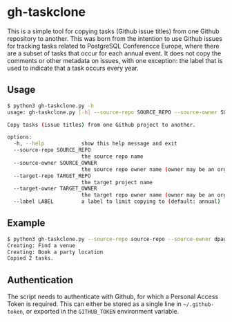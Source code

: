 # gh-taskclone

This is a simple tool for copying tasks (Github issue titles) from one Github repository to another. This was born from 
the intention to use Github issues for tracking tasks related to PostgreSQL Conferencce Europe, where there are a 
subset of tasks that occur for each annual event. It does not copy the comments or other metadata on issues, with one
exception: the label that is used to indicate that a task occurs every year.

## Usage

```bash
$ python3 gh-taskclone.py -h
usage: gh-taskclone.py [-h] --source-repo SOURCE_REPO --source-owner SOURCE_OWNER --target-repo TARGET_REPO --target-owner TARGET_OWNER [--label LABEL]

Copy tasks (issue titles) from one Github project to another.

options:
  -h, --help            show this help message and exit
  --source-repo SOURCE_REPO
                        the source repo name
  --source-owner SOURCE_OWNER
                        the source repo owner name (owner may be an org or user)
  --target-repo TARGET_REPO
                        the target project name
  --target-owner TARGET_OWNER
                        the target repo owner name (owner may be an org or user)
  --label LABEL         a label to limit copying to (default: annual)

```

## Example

```bash
$ python3 gh-taskclone.py --source-repo source-repo --source-owner dpage --target-repo target-repo --target-owner dpage 
Creating: Find a venue
Creating: Book a party location
Copied 2 tasks.
```

## Authentication

The script needs to authenticate with Github, for which a Personal Access Token is required. This can either be stored
as a single line in ```~/.github-token```, or exported in the ```GITHUB_TOKEN``` environment variable.
